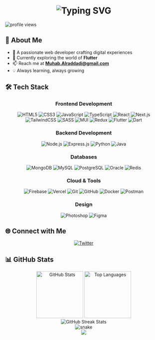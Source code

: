 <!-- Header with animated text -->
<div align="center">
  <h1>
    <img src="https://readme-typing-svg.herokuapp.com?font=Fira+Code&weight=500&size=40&pause=1000&color=6A5ACD&center=true&vCenter=true&width=600&lines=Hi+%F0%9F%91%8B+I'm+Mohab;Welcome+to+my+Profile!" alt="Typing SVG" />
  </h1>
</div>
<!-- Profile Views Counter -->
<p align="left">
  <img src="https://komarev.com/ghpvc/?username=mohab0p&label=Profile%20views&color=6A5ACD&style=flat" alt="profile views" />
</p>

<!-- About Me Section -->
## 💫 About Me
- 🚀 A passionate web developer crafting digital experiences
- 🌱 Currently exploring the world of **Flutter**
- 📫 Reach me at **Muhab.Alraddadi@gmail.com**
- 💡 Always learning, always growing

<!-- Tech Stack Section -->
## 🛠️ Tech Stack
<div align="center">

### Frontend Development
![HTML5](https://img.shields.io/badge/HTML5-E34F26?style=for-the-badge&logo=html5&logoColor=white)
![CSS3](https://img.shields.io/badge/CSS3-1572B6?style=for-the-badge&logo=css3&logoColor=white)
![JavaScript](https://img.shields.io/badge/JavaScript-F7DF1E?style=for-the-badge&logo=javascript&logoColor=black)
![TypeScript](https://img.shields.io/badge/TypeScript-007ACC?style=for-the-badge&logo=typescript&logoColor=white)
![React](https://img.shields.io/badge/React-20232A?style=for-the-badge&logo=react&logoColor=61DAFB)
![Next.js](https://img.shields.io/badge/Next.js-000000?style=for-the-badge&logo=next.js&logoColor=white)
![TailwindCSS](https://img.shields.io/badge/Tailwind_CSS-38B2AC?style=for-the-badge&logo=tailwind-css&logoColor=white)
![SASS](https://img.shields.io/badge/Sass-CC6699?style=for-the-badge&logo=sass&logoColor=white)
![MUI](https://img.shields.io/badge/Material--UI-0081CB?style=for-the-badge&logo=material-ui&logoColor=white)
![Redux](https://img.shields.io/badge/Redux-593D88?style=for-the-badge&logo=redux&logoColor=white)
![Flutter](https://img.shields.io/badge/Flutter-02569B?style=for-the-badge&logo=flutter&logoColor=white)
![Dart](https://img.shields.io/badge/Dart-0175C2?style=for-the-badge&logo=dart&logoColor=white)

### Backend Development
![Node.js](https://img.shields.io/badge/Node.js-339933?style=for-the-badge&logo=nodedotjs&logoColor=white)
![Express.js](https://img.shields.io/badge/Express.js-404D59?style=for-the-badge)
![Python](https://img.shields.io/badge/Python-3776AB?style=for-the-badge&logo=python&logoColor=white)
![Java](https://img.shields.io/badge/Java-ED8B00?style=for-the-badge&logo=openjdk&logoColor=white)

### Databases
![MongoDB](https://img.shields.io/badge/MongoDB-4EA94B?style=for-the-badge&logo=mongodb&logoColor=white)
![MySQL](https://img.shields.io/badge/MySQL-005C84?style=for-the-badge&logo=mysql&logoColor=white)
![PostgreSQL](https://img.shields.io/badge/PostgreSQL-316192?style=for-the-badge&logo=postgresql&logoColor=white)
![Oracle](https://img.shields.io/badge/Oracle-F80000?style=for-the-badge&logo=oracle&logoColor=black)
![Redis](https://img.shields.io/badge/Redis-DC382D?style=for-the-badge&logo=redis&logoColor=white)

### Cloud & Tools
![Firebase](https://img.shields.io/badge/Firebase-FFCA28?style=for-the-badge&logo=firebase&logoColor=black)
![Vercel](https://img.shields.io/badge/Vercel-000000?style=for-the-badge&logo=vercel&logoColor=white)
![Git](https://img.shields.io/badge/Git-F05032?style=for-the-badge&logo=git&logoColor=white)
![GitHub](https://img.shields.io/badge/GitHub-100000?style=for-the-badge&logo=github&logoColor=white)
![Docker](https://img.shields.io/badge/Docker-2CA5E0?style=for-the-badge&logo=docker&logoColor=white)
![Postman](https://img.shields.io/badge/Postman-FF6C37?style=for-the-badge&logo=Postman&logoColor=white)

### Design
![Photoshop](https://img.shields.io/badge/Adobe%20Photoshop-31A8FF?style=for-the-badge&logo=Adobe%20Photoshop&logoColor=black)
![Figma](https://img.shields.io/badge/Figma-F24E1E?style=for-the-badge&logo=figma&logoColor=white)
</div>

<!-- Connect Section -->
## 🌐 Connect with Me
<div align="center">
  <a href="https://twitter.com/mohabop_" target="_blank">
    <img src="https://img.shields.io/badge/Twitter-1DA1F2?style=for-the-badge&logo=twitter&logoColor=white" alt="Twitter" />
  </a>
</div>

<!-- GitHub Stats Section -->
## 📊 GitHub Stats
<div align="center">
  <img src="https://github-readme-stats.vercel.app/api?username=mohab0p&show_icons=true&theme=tokyonight" alt="GitHub Stats" height="150" />
  <img src="https://github-readme-stats.vercel.app/api/top-langs/?username=mohab0p&layout=compact&theme=tokyonight" alt="Top Languages" height="150" />
</div>

<div align="center">
  <img src="https://github-readme-streak-stats.herokuapp.com/?user=mohab0p&theme=tokyonight" alt="GitHub Streak Stats" />
</div>

<!-- Snake Animation -->
<div align="center">
  <img src="https://github.com/mohab0p/mohab0p/blob/output/github-contribution-grid-snake.svg" alt="snake" />
</div>

<!-- Footer -->
<div align="center">
  <img src="https://capsule-render.vercel.app/api?type=waving&color=6A5ACD&height=100&section=footer" />
</div>


